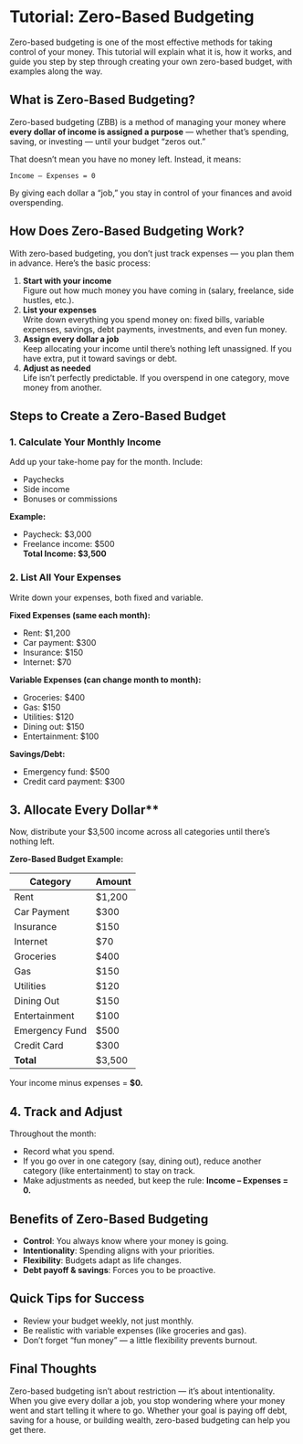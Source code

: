 # Tutorial: Zero-Based Budgeting

Zero-based budgeting is one of the most effective methods for taking control of your money. 
This tutorial will explain what it is, how it works, and guide you step by step through 
creating your own zero-based budget, with examples along the way.

## What is Zero-Based Budgeting?

Zero-based budgeting (ZBB) is a method of managing your money where 
**every dollar of income is assigned a purpose** — whether that’s spending, saving, or investing —
until your budget “zeros out.”

That doesn’t mean you have no money left. Instead, it means:

```
Income – Expenses = 0
```

By giving each dollar a “job,” you stay in control of your finances and avoid overspending.

## How Does Zero-Based Budgeting Work?

With zero-based budgeting, you don’t just track expenses — you plan them in advance. 
Here’s the basic process:

1. **Start with your income**  
    Figure out how much money you have coming in (salary, freelance, side hustles, etc.).
2. **List your expenses**  
    Write down everything you spend money on: fixed bills, variable expenses, savings, debt payments, investments, and even fun money.
3. **Assign every dollar a job**  
    Keep allocating your income until there’s nothing left unassigned. If you have extra, put it toward savings or debt.
4. **Adjust as needed**  
    Life isn’t perfectly predictable. If you overspend in one category, move money from another.

## Steps to Create a Zero-Based Budget

### 1\. Calculate Your Monthly Income

Add up your take-home pay for the month. Include:

- Paychecks
- Side income
- Bonuses or commissions

**Example:**

- Paycheck: $3,000
- Freelance income: $500  
    **Total Income: $3,500**

### 2\. List All Your Expenses

Write down your expenses, both fixed and variable.

**Fixed Expenses (same each month):**

- Rent: $1,200
- Car payment: $300
- Insurance: $150
- Internet: $70

**Variable Expenses (can change month to month):**

- Groceries: $400
- Gas: $150
- Utilities: $120
- Dining out: $150
- Entertainment: $100

**Savings/Debt:**

- Emergency fund: $500
- Credit card payment: $300

## 3\. Allocate Every Dollar**

Now, distribute your $3,500 income across all categories until there’s nothing left.

**Zero-Based Budget Example:**

| **Category** | **Amount** |
| --- | --- |
| Rent | $1,200 |
| Car Payment | $300 |
| Insurance | $150 |
| Internet | $70 |
| Groceries | $400 |
| Gas | $150 |
| Utilities | $120 |
| Dining Out | $150 |
| Entertainment | $100 |
| Emergency Fund | $500 |
| Credit Card | $300 |
| **Total** | $3,500 |

Your income minus expenses = **$0.**

## 4\. Track and Adjust

Throughout the month:

- Record what you spend.
- If you go over in one category (say, dining out), reduce another category (like entertainment) to stay on track.
- Make adjustments as needed, but keep the rule: **Income – Expenses = 0.**

## Benefits of Zero-Based Budgeting

- **Control**: You always know where your money is going.
- **Intentionality**: Spending aligns with your priorities.
- **Flexibility**: Budgets adapt as life changes.
- **Debt payoff & savings**: Forces you to be proactive.

## Quick Tips for Success

- Review your budget weekly, not just monthly.
- Be realistic with variable expenses (like groceries and gas).
- Don’t forget “fun money” — a little flexibility prevents burnout.

## Final Thoughts

Zero-based budgeting isn’t about restriction — it’s about intentionality. 
When you give every dollar a job, you stop wondering where your money went 
and start telling it where to go. Whether your goal is paying off debt, saving 
for a house, or building wealth, zero-based budgeting can help you get there.
